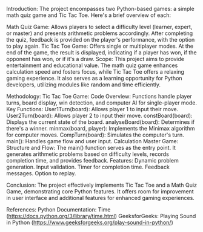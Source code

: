 Introduction:
The project encompasses two Python-based games: a simple math quiz game and Tic Tac Toe. Here's a brief overview of each:

Math Quiz Game: Allows players to select a difficulty level (learner, expert, or master) and presents arithmetic problems accordingly. After completing the quiz, feedback is provided on the player's performance, with the option to play again.
Tic Tac Toe Game: Offers single or multiplayer modes. At the end of the game, the result is displayed, indicating if a player has won, if the opponent has won, or if it's a draw.
Scope:
This project aims to provide entertainment and educational value. The math quiz game enhances calculation speed and fosters focus, while Tic Tac Toe offers a relaxing gaming experience. It also serves as a learning opportunity for Python developers, utilizing modules like random and time efficiently.

Methodology:
Tic Tac Toe Game:
    Code Overview: Functions handle player turns, board display, win detection, and computer AI for single-player mode.
    Key Functions:
    User1Turn(board): Allows player 1 to input their move.
    User2Turn(board): Allows player 2 to input their move.
    constBoard(board): Displays the current state of the board.
    analyseBoard(board): Determines if there's a winner.
    minmax(board, player): Implements the Minimax algorithm for computer moves.
    CompTurn(board): Simulates the computer's turn.
    main(): Handles game flow and user input.
Calculation Master Game:
    Structure and Flow: The main() function serves as the entry point. It generates arithmetic problems based on difficulty levels, records completion time, and provides feedback.
    Features:
    Dynamic problem generation.
    Input validation.
    Timer for completion time.
    Feedback messages.
    Option to replay.

Conclusion:
The project effectively implements Tic Tac Toe and a Math Quiz Game, demonstrating core Python features. It offers room for improvement in user interface and additional features for enhanced gaming experiences.

References:
Python Documentation: Time (https://docs.python.org/3/library/time.html)
GeeksforGeeks: Playing Sound in Python (https://www.geeksforgeeks.org/play-sound-in-python/)
